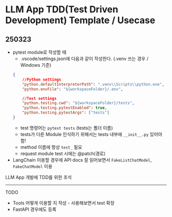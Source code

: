 # LLM App TDD(Test Driven Development) Template / Usecase

## 250323

- pytest module로 작성할 때
	- .vscode/settings.json에 다음과 같이 작성한다. (.venv 쓰는 경우 / Windows 기준)
	```json
	{
	    //Python settings
	    "python.defaultInterpreterPath": ".venv\\Scripts\\python.exe",
	    "python.envFile": "${workspaceFolder}/.env",
	
	    //Test settings
	    "python.testing.cwd": "${workspaceFolder}/tests",
	    "python.testing.pytestEnabled": true,
	    "python.testing.pytestArgs": ["tests"]
	}
	```
	- test 명령어는 `pytest tests` (tests는 폴더 이름)
	- tests가 다른 Module 인식하기 위해서는 tests 내부에 `__init__.py` 있어야 함!
	- method 이름에 항상 `test_` 필요
	- request module test 시에는 @patch(경로)
- LangChain 이용할 경우에 API docs 잘 읽어보면서 `FakeListChatModel`, `FakeChatModel` 이용

LLM App 개발에 TDD를 위한 초석

---

TODO
- Tools 어떻게 이용할 지 작성 - 사용해보면서 test 확장
- FastAPI 경우에도 등록
